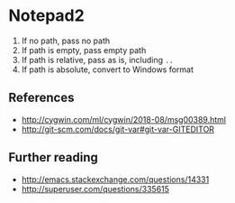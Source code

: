 Notepad2
========

1. If no path, pass no path
2. If path is empty, pass empty path
3. If path is relative, pass as is, including `..`
4. If path is absolute, convert to Windows format

References
----------

- http://cygwin.com/ml/cygwin/2018-08/msg00389.html
- http://git-scm.com/docs/git-var#git-var-GITEDITOR

Further reading
---------------

- http://emacs.stackexchange.com/questions/14331
- http://superuser.com/questions/335615
